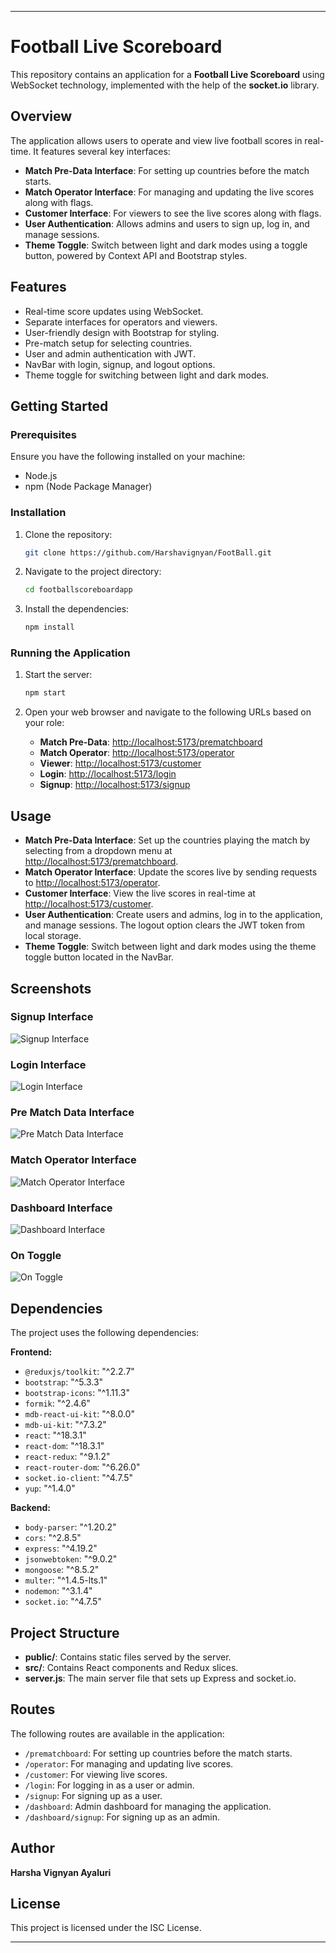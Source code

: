 
---

# Football Live Scoreboard

This repository contains an application for a **Football Live Scoreboard** using WebSocket technology, implemented with the help of the **socket.io** library.

## Overview

The application allows users to operate and view live football scores in real-time. It features several key interfaces:
- **Match Pre-Data Interface**: For setting up countries before the match starts.
- **Match Operator Interface**: For managing and updating the live scores along with flags.
- **Customer Interface**: For viewers to see the live scores along with flags.
- **User Authentication**: Allows admins and users to sign up, log in, and manage sessions.
- **Theme Toggle**: Switch between light and dark modes using a toggle button, powered by Context API and Bootstrap styles.

## Features

- Real-time score updates using WebSocket.
- Separate interfaces for operators and viewers.
- User-friendly design with Bootstrap for styling.
- Pre-match setup for selecting countries.
- User and admin authentication with JWT.
- NavBar with login, signup, and logout options.
- Theme toggle for switching between light and dark modes.

## Getting Started

### Prerequisites

Ensure you have the following installed on your machine:
- Node.js
- npm (Node Package Manager)

### Installation

1. Clone the repository:
    ```bash
    git clone https://github.com/Harshavignyan/FootBall.git
    ```

2. Navigate to the project directory:
    ```bash
    cd footballscoreboardapp
    ```

3. Install the dependencies:
    ```bash
    npm install
    ```

### Running the Application

1. Start the server:
    ```bash
    npm start
    ```

2. Open your web browser and navigate to the following URLs based on your role:

    - **Match Pre-Data**: [http://localhost:5173/prematchboard](http://localhost:5173/prematchboard)
    - **Match Operator**: [http://localhost:5173/operator](http://localhost:5173/operator)
    - **Viewer**: [http://localhost:5173/customer](http://localhost:5173/customer)
    - **Login**: [http://localhost:5173/login](http://localhost:5173/login)
    - **Signup**: [http://localhost:5173/signup](http://localhost:5173/signup)

## Usage

- **Match Pre-Data Interface**: Set up the countries playing the match by selecting from a dropdown menu at [http://localhost:5173/prematchboard](http://localhost:5173/prematchboard).
- **Match Operator Interface**: Update the scores live by sending requests to [http://localhost:5173/operator](http://localhost:5173/operator).
- **Customer Interface**: View the live scores in real-time at [http://localhost:5173/customer](http://localhost:5173/customer).
- **User Authentication**: Create users and admins, log in to the application, and manage sessions. The logout option clears the JWT token from local storage.
- **Theme Toggle**: Switch between light and dark modes using the theme toggle button located in the NavBar.

## Screenshots

### Signup Interface
![Signup Interface](./assets/screenshot5.png)

### Login Interface
![Login Interface](./assets/screenshot4.png)

### Pre Match Data Interface
![Pre Match Data Interface](./assets/screenshot3.png)

### Match Operator Interface
![Match Operator Interface](./assets/screenshot2.png)

### Dashboard Interface
![Dashboard Interface](./assets/screenshot7.png)

### On Toggle
![On Toggle](./assets/screenshot6.png)

## Dependencies

The project uses the following dependencies:

**Frontend:**
- `@reduxjs/toolkit`: "^2.2.7"
- `bootstrap`: "^5.3.3"
- `bootstrap-icons`: "^1.11.3"
- `formik`: "^2.4.6"
- `mdb-react-ui-kit`: "^8.0.0"
- `mdb-ui-kit`: "^7.3.2"
- `react`: "^18.3.1"
- `react-dom`: "^18.3.1"
- `react-redux`: "^9.1.2"
- `react-router-dom`: "^6.26.0"
- `socket.io-client`: "^4.7.5"
- `yup`: "^1.4.0"

**Backend:**
- `body-parser`: "^1.20.2"
- `cors`: "^2.8.5"
- `express`: "^4.19.2"
- `jsonwebtoken`: "^9.0.2"
- `mongoose`: "^8.5.2"
- `multer`: "^1.4.5-lts.1"
- `nodemon`: "^3.1.4"
- `socket.io`: "^4.7.5"

## Project Structure

- **public/**: Contains static files served by the server.
- **src/**: Contains React components and Redux slices.
- **server.js**: The main server file that sets up Express and socket.io.

## Routes

The following routes are available in the application:
- `/prematchboard`: For setting up countries before the match starts.
- `/operator`: For managing and updating live scores.
- `/customer`: For viewing live scores.
- `/login`: For logging in as a user or admin.
- `/signup`: For signing up as a user.
- `/dashboard`: Admin dashboard for managing the application.
- `/dashboard/signup`: For signing up as an admin.

## Author

**Harsha Vignyan Ayaluri**

## License

This project is licensed under the ISC License.

---
